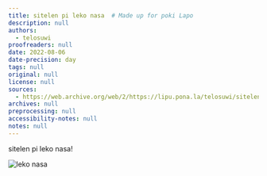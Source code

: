 ```yaml
---
title: sitelen pi leko nasa  # Made up for poki Lapo
description: null
authors:
  - telosuwi
proofreaders: null
date: 2022-08-06
date-precision: day
tags: null
original: null
license: null
sources:
  - https://web.archive.org/web/2/https://lipu.pona.la/telosuwi/sitelen-pi-leko-nasa
archives: null
preprocessing: null
accessibility-notes: null
notes: null
---
```


sitelen pi leko nasa!

![leko nasa](https://upload.wikimedia.org/wikipedia/commons/5/55/8-cell-simple.gif)
